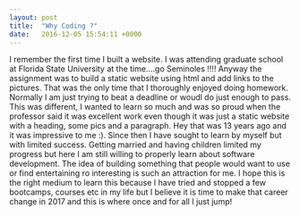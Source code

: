 ```yaml
---
layout: post
title:  "Why Coding ?"
date:   2016-12-05 15:54:11 +0000
---
```



I remember the first time I built a website. I was attending graduate school at Florida State University at the time....go Seminoles !!!! Anyway the assignment was to build a static website using html and add links to the pictures. That was the only time that I thoroughly enjoyed doing homework. Normally I am just trying to beat a deadline or woudl do just enough to pass. This was different,  I wanted to learn so much and was so proud when the professor said it was excellent work even though it was just a static website with a heading, some pics and a paragraph. Hey that was 13 years ago and it was impressive to me :). Since then I have sought to learn by myself but with limited success.
Getting married and having children limited my progress but here I am still willing to properly learn about software development.  The idea of building something that people would want to use or find entertaining ro interesting is such an attraction for me. 
I hope this is the right medium to learn this because I have tried and stopped a few bootcamps, courses etc in my life but I believe it is time to make that career change in 2017 and this is where once and for all I just jump!
